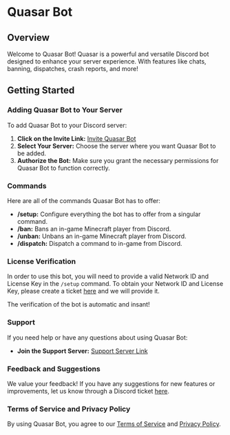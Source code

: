 
# Quasar Bot

## Overview

Welcome to Quasar Bot! Quasar is a powerful and versatile Discord bot designed to enhance your server experience. With features like chats, banning, dispatches, crash reports, and more!

## Getting Started

### Adding Quasar Bot to Your Server

To add Quasar Bot to your Discord server:

1. **Click on the Invite Link:** [Invite Quasar Bot](https://discord.com/oauth2/authorize?client_id=1269131986182733936)
2. **Select Your Server:** Choose the server where you want Quasar Bot to be added.
3. **Authorize the Bot:** Make sure you grant the necessary permissions for Quasar Bot to function correctly.

### Commands

Here are all of the commands Quasar Bot has to offer:

- **/setup:** Configure everything the bot has to offer from a singular command.
- **/ban:** Bans an in-game Minecraft player from Discord.
- **/unban:** Unbans an in-game Minecraft player from Discord.
- **/dispatch:** Dispatch a command to in-game from Discord.

### License Verification

In order to use this bot, you will need to provide a valid Network ID and License Key in the `/setup` command. To obtain your Network ID and License Key, please create a ticket [here](https://discord.gg/) and we will provide it.

The verification of the bot is automatic and insant!

### Support

If you need help or have any questions about using Quasar Bot:

- **Join the Support Server:** [Support Server Link](https://discord.gg/)

### Feedback and Suggestions

We value your feedback! If you have any suggestions for new features or improvements, let us know through a Discord ticket [here](https://discord.gg/).

### Terms of Service and Privacy Policy

By using Quasar Bot, you agree to our [Terms of Service](https://www.craftdownunder.co) and [Privacy Policy](https://www.craftdownunder.co).